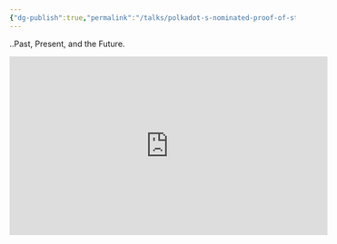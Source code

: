 ```yaml
---
{"dg-publish":true,"permalink":"/talks/polkadot-s-nominated-proof-of-stake/","created":"2023-08-28T15:03:35.000+02:00","updated":"2024-08-21T14:44:20.136+02:00"}
---
```


..Past, Present, and the Future.

<iframe width="560" height="315" src="https://www.youtube.com/embed/OZpQ2FouDOU" title="YouTube video player"
	frameborder="0" allow="accelerometer; autoplay; clipboard-write; encrypted-media; gyroscope; picture-in-picture"
	allowfullscreen></iframe>
